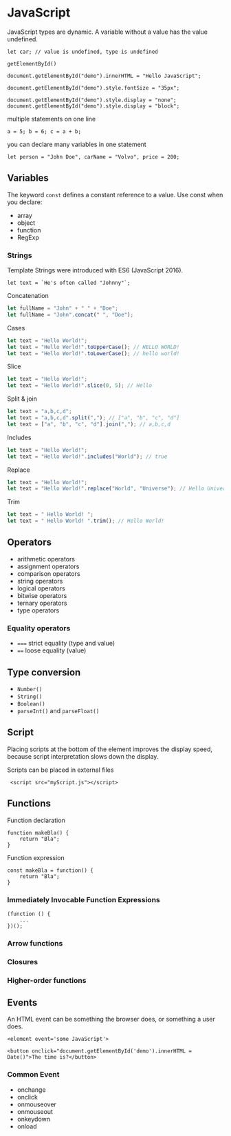 # JavaScript

JavaScript types are dynamic.
A variable without a value has the value undefined.
```
let car; // value is undefined, type is undefined
```

`getElementById()`

```
document.getElementById("demo").innerHTML = "Hello JavaScript";

document.getElementById("demo").style.fontSize = "35px";

document.getElementById("demo").style.display = "none";
document.getElementById("demo").style.display = "block";
```

multiple statements on one line
```
a = 5; b = 6; c = a + b;
```

you can declare many variables in one statement
```
let person = "John Doe", carName = "Volvo", price = 200;
```

## Variables

The keyword `const` defines a constant reference to  a value.
Use const when you declare:
- array
- object
- function
- RegExp

### Strings
Template Strings were introduced with ES6 (JavaScript 2016).
```
let text = `He's often called "Johnny"`;
```
Concatenation
```javascript
let fullName = "John" + " " + "Doe";
let fullName = "John".concat(" ", "Doe");
```
Cases
```javascript
let text = "Hello World!";
let text = "Hello World!".toUpperCase(); // HELLO WORLD!
let text = "Hello World!".toLowerCase(); // hello world!
```
Slice
```javascript
let text = "Hello World!";
let text = "Hello World!".slice(0, 5); // Hello
```
Split & join
```javascript
let text = "a,b,c,d";
let text = "a,b,c,d".split(","); // ["a", "b", "c", "d"]
let text = ["a", "b", "c", "d"].join(","); // a,b,c,d
```
Includes
```javascript
let text = "Hello World!";
let text = "Hello World!".includes("World"); // true
```
Replace
```javascript
let text = "Hello World!";
let text = "Hello World!".replace("World", "Universe"); // Hello Universe!
```
Trim
```javascript
let text = " Hello World! ";
let text = " Hello World! ".trim(); // Hello World!
```

## Operators
- arithmetic operators
- assignment operators
- comparison operators
- string operators
- logical operators
- bitwise operators
- ternary operators
- type operators

### Equality operators
- `===` strict equality (type and value)
- `==` loose equality (value)

## Type conversion
- `Number()`
- `String()`
- `Boolean()`
- `parseInt()` and `parseFloat()`

## Script
Placing scripts at the bottom of the <body> element improves the display speed, because script interpretation slows down the display.

Scripts can be placed in external files
```
 <script src="myScript.js"></script>
```

## Functions
Function declaration
```
function makeBla() {
	return "Bla";
}
```

Function expression
```
const makeBla = function() {
	return "Bla";
}
```

### Immediately Invocable Function Expressions
```
(function () {
	...
})();
```

### Arrow functions

### Closures

### Higher-order functions

## Events
An HTML event can be something the browser does, or something a user does.
```
<element event='some JavaScript'>

<button onclick="document.getElementById('demo').innerHTML = Date()">The time is?</button>
```

### Common Event
- onchange
- onclick
- onmouseover
- onmouseout
- onkeydown
- onload

